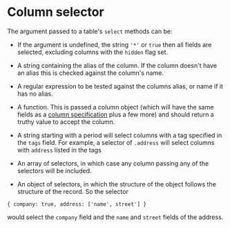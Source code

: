 # Column selector

The argument passed to a table's `select` methods can be:

* If the argument is undefined, the string `'*'` or `true` then all fields are selected, excluding columns with the `hidden` flag set.

* A string containing the alias of the column. If the column doesn't have an alias this is checked against the column's name.

* A regular expression to be tested against the columns alias, or name if it has no alias.

* A function. This is passed a column object (which will have the same fields as a [column specification](./column-spec.md) plus a few more) and should return a truthy value
to accept the column.

* A string starting with a period will select columns with a tag specified in the `tags` field. For example, a selector of `.address` will select columns with `address` listed in the tags

* An array of selectors, in which case any column passing any of the selectors will be included.

* An object of selectors, in which the structure of the object follows the structure of the record. So the selector

```
{ company: true, address: ['name', street'] }
```

would select the `company` field and the `name` and `street` fields of the address.
